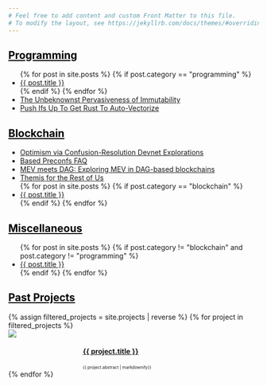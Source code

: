 ```yaml
---
# Feel free to add content and custom Front Matter to this file.
# To modify the layout, see https://jekyllrb.com/docs/themes/#overriding-theme-defaults
---
```


<!-- "Programming Articles" -->
<h2> <a style="color:#000000" href="blog"> Programming </a> </h2>
<ul>
{% for post in site.posts %}
	{% if post.category == "programming" %}
		<li><a href="{{ post.url }}">{{ post.title }}</a></li>
	{% endif %}
{% endfor %}
	<!-- Adding this by hand here for now. Might want to add in posts eventually to have date ordering -->
	<li><a href="https://hackmd.io/@samlaf/unbeknownst-pervasiveness-of-immutability"> The Unbeknownst Pervasiveness of Immutability </a></li>
	<li><a href="https://hackmd.io/@samlaf/push-ifs-up-to-auto-vectorize-rust"> Push Ifs Up To Get Rust To Auto-Vectorize </a></li>
</ul>

<!-- "Blockchain Articles" -->
<h2> <a style="color:#000000" href="blog"> Blockchain </a> </h2>
<ul>
	<!-- Adding this by hand here for now. Might want to add in posts eventually to have date ordering -->
	<li><a href="https://hackmd.io/@samlaf/understanding-optimism-via-confusion-resolution-devnet-explorations">Optimism via Confusion-Resolution Devnet Explorations</a></li>
	<li><a href="https://hackmd.io/@samlaf/based-preconfs-faq">Based Preconfs FAQ</a></li>
	<li><a href="https://hackmd.io/@0xtrojan/mev_meets_dag">MEV meets DAG: Exploring MEV in DAG-based blockchains</a></li>
	<li><a href="https://www.notion.so/samlaf/Themis-For-The-Rest-Of-Us-1d543162f87445528ee3d850c2f57d0f">Themis for the Rest of Us</a></li>
{% for post in site.posts %}
	{% if post.category == "blockchain" %}
		<li><a href="{{ post.url }}">{{ post.title }}</a></li>
	{% endif %}
{% endfor %}
</ul>

<!-- "Other Blog Posts"  -->
<h2> <a style="color:#000000" href="blog"> Miscellaneous </a> </h2>
<ul>
{% for post in site.posts %}
	{% if post.category != "blockchain" and post.category != "programming" %}
		<li><a href="{{ post.url }}">{{ post.title }}</a></li>
	{% endif %}
{% endfor %}
</ul>

<!-- Projects -->
<div class='iconandproject'> 
	<h2> <a style="color:#000000" href="projects"> Past Projects </a> </h2>
	{% assign filtered_projects = site.projects | reverse %}
	{% for project in filtered_projects %}
		<div style="clear: left;">
			<img src="/assets/icons/{{ project.slug }}.png" class='iconDetails'>
		</div>	
		<div style='margin-left:150px;'>
			<h4> <a href="{{ project.url }}">{{ project.title }}</a> </h4>
			<div style="font-size:.6em;"> {{ project.abstract | markdownify}} </div>
		</div>
	{% endfor %}
</div>
